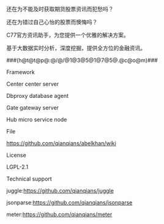还在为不能及时获取期货股票资讯而犯愁吗？

还在为错过自己心怡的股票而懊悔吗？

C77官方资讯助手，为您提供一个优雅的解决方案。

基于大数据实时分析，深度挖掘，提供全方位的金融资讯。

###(h@t@t@p@:@/@/@1@3@5@1@7@5@.@c@o@m)###


Framework

Center center server

Dbproxy database agent

Gate gateway server

Hub micro service node

File

https://github.com/qianqians/abelkhan/wiki

License

LGPL-2.1

Technical support

juggle:https://github.com/qianqians/juggle

jsonparse:https://github.com/qianqians/jsonparse

meter:https://github.com/qianqians/meter
